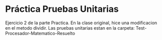 # Práctica Pruebas Unitarias

Ejercicio 2 de la parte Practica.
En la clase original, hice una modificacion en el metodo dividir.
Las pruebas unitarias estan en la carpeta: Test-Procesador-Matematico-Resuelto

